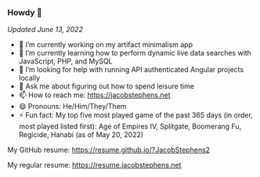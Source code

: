 ### Howdy 👋

*Updated June 13, 2022*
- 🔭 I’m currently working on my artifact minimalism app
- 🌱 I’m currently learning how to perform dynamic live data searches with JavaScript, PHP, and MySQL
- 🤔 I’m looking for help with running API authenticated Angular projects locally 
- 💬 Ask me about figuring out how to spend leisure time
- 📫 How to reach me: https://jacobstephens.net
- 😄 Pronouns: He/Him/They/Them
- ⚡ Fun fact: My top five most played game of the past 365 days (in order, most played listed first): Age of Empires IV, Splitgate, Boomerang Fu, Regicide, Hanabi (as of May 20, 2022)

My GitHub resume: https://resume.github.io/?JacobStephens2

My regular resume: https://resume.jacobstephens.net
